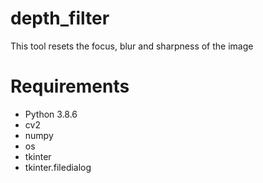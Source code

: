 # depth_filter
This tool resets the focus, blur and sharpness of the image


# Requirements
- Python 3.8.6
- cv2
- numpy
- os
- tkinter
- tkinter.filedialog
